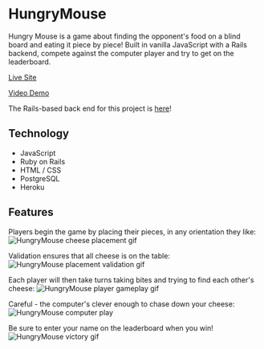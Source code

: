 

# HungryMouse
Hungry Mouse is a game about finding the opponent's food on a blind board and eating it piece by piece! Built in vanilla JavaScript with a Rails backend, compete against the computer player and try to get on the leaderboard.

[Live Site](https://hungrymouse.netlify.com/)

[Video Demo](https://www.youtube.com/watch?v=q4AXLD7R2Vs)

The Rails-based back end for this project is [here](https://github.com/psan2/hungry-mouse-backend)!

## Technology

- JavaScript
- Ruby on Rails
- HTML / CSS
- PostgreSQL
- Heroku

## Features

Players begin the game by placing their pieces, in any orientation they like:
![HungryMouse cheese placement gif](https://i.imgur.com/iPhdiWn.gif)

Validation ensures that all cheese is on the table:
![HungryMouse placement validation gif](https://i.imgur.com/4ojUBbw.gif)

Each player will then take turns taking bites and trying to find each other's cheese:
![HungryMouse player gameplay gif](https://i.imgur.com/y1VBh5A.gif)

Careful - the computer's clever enough to chase down your cheese:
![HungryMouse computer play](https://i.imgur.com/yJegrfF.gif)

Be sure to enter your name on the leaderboard when you win!
![HungryMouse victory gif](https://i.imgur.com/FuO2dZ8.gif)
